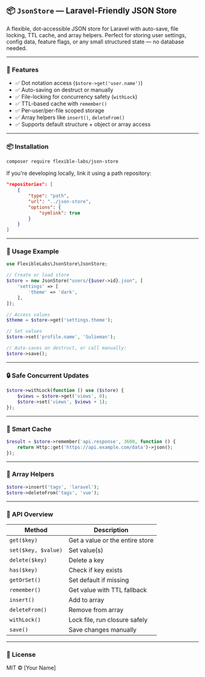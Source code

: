 ## 📦 `JsonStore` — Laravel-Friendly JSON Store

A flexible, dot-accessible JSON store for Laravel with auto-save, file locking, TTL cache, and array helpers. Perfect for storing user settings, config data, feature flags, or any small structured state — no database needed.

---

### 🚀 Features

- ✅ Dot notation access (`$store->get('user.name')`)
- ✅ Auto-saving on destruct or manually
- ✅ File-locking for concurrency safety (`withLock`)
- ✅ TTL-based cache with `remember()`
- ✅ Per-user/per-file scoped storage
- ✅ Array helpers like `insert()`, `deleteFrom()`
- ✅ Supports default structure + object or array access

---

### 📦 Installation

```bash
composer require flexible-labs/json-store
```

If you're developing locally, link it using a path repository:

```json
"repositories": [
    {
        "type": "path",
        "url": "../json-store",
        "options": {
            "symlink": true
        }
    }
]
```

---

### 🥪 Usage Example

```php
use FlexibleLabs\JsonStore\JsonStore;

// Create or load store
$store = new JsonStore("users/{$user->id}.json", [
    'settings' => [
        'theme' => 'dark',
    ],
]);

// Access values
$theme = $store->get('settings.theme');

// Set values
$store->set('profile.name', 'Sulieman');

// Auto-saves on destruct, or call manually:
$store->save();
```

---

### 🔒 Safe Concurrent Updates

```php
$store->withLock(function () use ($store) {
    $views = $store->get('views', 0);
    $store->set('views', $views + 1);
});
```

---

### 🤠 Smart Cache

```php
$result = $store->remember('api.response', 3600, function () {
    return Http::get('https://api.example.com/data')->json();
});
```

---

### 🧰 Array Helpers

```php
$store->insert('tags', 'laravel');
$store->deleteFrom('tags', 'vue');
```

---

### 🔧 API Overview

| Method             | Description                          |
|--------------------|--------------------------------------|
| `get($key)`        | Get a value or the entire store      |
| `set($key, $value)`| Set value(s)                         |
| `delete($key)`     | Delete a key                         |
| `has($key)`        | Check if key exists                  |
| `getOrSet()`       | Set default if missing               |
| `remember()`       | Get value with TTL fallback          |
| `insert()`         | Add to array                         |
| `deleteFrom()`     | Remove from array                    |
| `withLock()`       | Lock file, run closure safely        |
| `save()`           | Save changes manually                |

---

### 📄 License

MIT © [Your Name]

